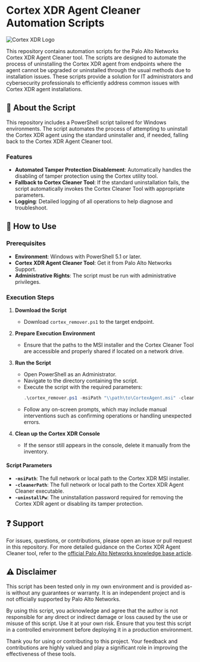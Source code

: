 # Cortex XDR Agent Cleaner Automation Scripts

![Cortex XDR Logo](https://media.licdn.com/dms/image/D5612AQE3_mg6EduwdQ/article-cover_image-shrink_600_2000/0/1661990539721?e=2147483647&v=beta&t=L8kvj_IDOC1MmGQ3BpbMQYkuT-GxaCxPjowWLCHIlgQ)

This repository contains automation scripts for the Palo Alto Networks Cortex XDR Agent Cleaner tool. The scripts are designed to automate the process of uninstalling the Cortex XDR agent from endpoints where the agent cannot be upgraded or uninstalled through the usual methods due to installation issues. These scripts provide a solution for IT administrators and cybersecurity professionals to efficiently address common issues with Cortex XDR agent installations.

## :page_with_curl: About the Script

This repository includes a PowerShell script tailored for Windows environments. The script automates the process of attempting to uninstall the Cortex XDR agent using the standard uninstaller and, if needed, falling back to the Cortex XDR Agent Cleaner tool.

### Features

- **Automated Tamper Protection Disablement**: Automatically handles the disabling of tamper protection using the Cortex utility tool.
- **Fallback to Cortex Cleaner Tool**: If the standard uninstallation fails, the script automatically invokes the Cortex Cleaner Tool with appropriate parameters.
- **Logging**: Detailed logging of all operations to help diagnose and troubleshoot.

## :wrench: How to Use

### Prerequisites

- **Environment**: Windows with PowerShell 5.1 or later.
- **Cortex XDR Agent Cleaner Tool**: Get it from Palo Alto Networks Support.
- **Administrative Rights**: The script must be run with administrative privileges.

### Execution Steps

1. **Download the Script**
   - Download `cortex_remover.ps1` to the target endpoint.

2. **Prepare Execution Environment**
   - Ensure that the paths to the MSI installer and the Cortex Cleaner Tool are accessible and properly shared if located on a network drive.

3. **Run the Script**
   - Open PowerShell as an Administrator.
   - Navigate to the directory containing the script.
   - Execute the script with the required parameters:
     ```powershell
     .\cortex_remover.ps1 -msiPath "\\path\to\CortexAgent.msi" -cleanerPath "\\path\to\XdrAgentCleaner.exe" -uninstallPw "YourPassword"
     ```
   - Follow any on-screen prompts, which may include manual interventions such as confirming operations or handling unexpected errors.

4. **Clean up the Cortex XDR Console**
   - If the sensor still appears in the console, delete it manually from the inventory.
  
#### Script Parameters

- **`-msiPath`**: The full network or local path to the Cortex XDR MSI installer.
- **`-cleanerPath`**: The full network or local path to the Cortex XDR Agent Cleaner executable.
- **`-uninstallPw`**: The uninstallation password required for removing the Cortex XDR agent or disabling its tamper protection.

## ❓ Support

For issues, questions, or contributions, please open an issue or pull request in this repository. For more detailed guidance on the Cortex XDR Agent Cleaner tool, refer to the [official Palo Alto Networks knowledge base article](https://knowledgebase.paloaltonetworks.com/KCSArticleDetail?id=kA14u000000oNFiCAM).


## ⚠️ Disclaimer

This script has been tested only in my own environment and is provided as-is without any guarantees or warranty. It is an independent project and is not officially supported by Palo Alto Networks. 

By using this script, you acknowledge and agree that the author is not responsible for any direct or indirect damage or loss caused by the use or misuse of this script. Use it at your own risk. Ensure that you test this script in a controlled environment before deploying it in a production environment.

Thank you for using or contributing to this project. Your feedback and contributions are highly valued and play a significant role in improving the effectiveness of these tools.
